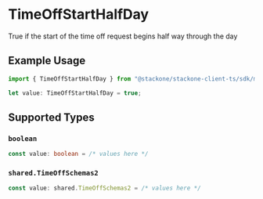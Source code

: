 # TimeOffStartHalfDay

True if the start of the time off request begins half way through the day

## Example Usage

```typescript
import { TimeOffStartHalfDay } from "@stackone/stackone-client-ts/sdk/models/shared";

let value: TimeOffStartHalfDay = true;
```

## Supported Types

### `boolean`

```typescript
const value: boolean = /* values here */
```

### `shared.TimeOffSchemas2`

```typescript
const value: shared.TimeOffSchemas2 = /* values here */
```

